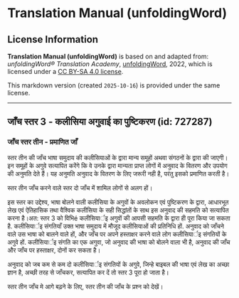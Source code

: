 # Translation Manual (unfoldingWord)

## License Information

**Translation Manual (unfoldingWord)** is based on and adapted from: _unfoldingWord® Translation Academy_, [unfoldingWord](https://unfoldingword.org/utw), 2022, which is licensed under a [CC BY-SA 4.0 license](https://creativecommons.org/licenses/by-sa/4.0/legalcode.en).

This markdown version (created `2025-10-16`) is provided under the same license.



--------------------------------

## जाँच स्तर 3 - कलीसिया अगुवाई का पुष्टिकरण (id: 727287)

### जाँच स्तर तीन \- प्रमाणित जाँ

स्तर तीन की जाँच भाषा समुदाय की कलीसियाओं के द्वारा मान्य समूहों अथवा संगठनों के द्वारा की जाएगी। इन समूहों के अगुवे सत्यापित करेंगे कि वे उनके द्वारा मान्यता प्राप्त लोगों में अनुवाद के वितरण और उपयोग की अनुमति देते हैं। यह अनुमति अनुवाद के वितरण के लिए जरूरी नही है, परंतु इसको प्रमाणित करती है।

स्तर तीन जाँच करने वाले स्तर दो जाँच में शामिल लोगों से अलग हों।

इस स्तर का उद्देश्य, भाषा बोलने वाली कलीसिया के अगुवों के अवलोकन एवं पुष्टिकरण के द्वारा, आधारभूत लेख एवं ऐतिहासिक तथा वैश्विक कलीसिया के सही सिद्धांतों के साथ इस अनुवाद की सहमति को सत्यापित करना है।अत: स्तर 3 को विभिé कलीसियार्इ अगुवों की आपसी सहमति के द्वारा ही पूरा किया जा सकता है. कलीसियार्इ संगतियाँ उक्त भाषा समुदाय में मौजूद कलीसियाओं की प्रतिनिधि हों. अनुवाद को जाँचने वाले उस भाषा को बालने वाले हों, और जाँच पर अपने हस्ताक्षर करने वाले लोग कलीसियार्इ संगतियों के अगुवे हों. कलीसियार्इ संगति का एक अगुवा, जो अनुवाद की भाषा को बोलने वाला भी है, अनुवाद की जाँच और जाँच पर हस्ताक्षर, दोनों कर सकता है।

अनुवाद को जब कम से कम दो कलीसियार्इ संगतियों के अगुवे, जिन्हे बाइबल की भाषा एवं लेख का अच्छा ज्ञान है, अच्छी तरह से जाँचकर, सत्यापित कर दें तो स्तर 3 पूरा हो जाता है।

स्तर तीन जाँच मे आगे बढ़ने के लिए, स्तर तीन की जाँच के प्रश्न को देखें।


